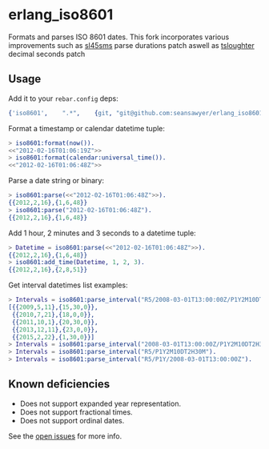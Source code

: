 # erlang_iso8601 #

Formats and parses ISO 8601 dates. This fork incorporates various improvements
such as [sl45sms](https://www.github.com/sl45sms) parse durations patch aswell
as [tsloughter](https://www.github.com/tsloughter) decimal seconds patch

## Usage ##

Add it to your `rebar.config` deps:

```erlang
{'iso8601',    ".*",    {git, "git@github.com:seansawyer/erlang_iso8601.git", {tag, "1.1.1"}}}
```

Format a timestamp or calendar datetime tuple:

```erlang
> iso8601:format(now()).
<<"2012-02-16T01:06:19Z">>
> iso8601:format(calendar:universal_time()).
<<"2012-02-16T01:06:48Z">>
```

Parse a date string or binary:

```erlang
> iso8601:parse(<<"2012-02-16T01:06:48Z">>).
{{2012,2,16},{1,6,48}}
> iso8601:parse("2012-02-16T01:06:48Z").
{{2012,2,16},{1,6,48}}
```

Add 1 hour, 2 minutes and 3 seconds to a datetime tuple:

```erlang
> Datetime = iso8601:parse(<<"2012-02-16T01:06:48Z">>).
{{2012,2,16},{1,6,48}}
> iso8601:add_time(Datetime, 1, 2, 3).
{{2012,2,16},{2,8,51}}
```

Get interval datetimes list examples:

```erlang
> Intervals = iso8601:parse_interval("R5/2008-03-01T13:00:00Z/P1Y2M10DT2H30M").
[{{2009,5,11},{15,30,0}},
 {{2010,7,21},{18,0,0}},
 {{2011,10,1},{20,30,0}},
 {{2013,12,11},{23,0,0}},
 {{2015,2,22},{1,30,0}}]
> Intervals = iso8601:parse_interval("2008-03-01T13:00:00Z/P1Y2M10DT2H30M").
> Intervals = iso8601:parse_interval("R5/P1Y2M10DT2H30M").
> Intervals = iso8601:parse_interval("R5/P1Y/2008-03-01T13:00:00Z").
```

## Known deficiencies ##

* Does not support expanded year representation.
* Does not support fractional times.
* Does not support ordinal dates.

See the [open issues](https://github.com/seansawyer/erlang_iso8601/issues)
for more info.

